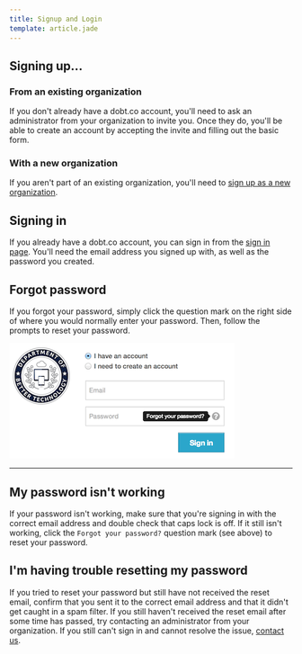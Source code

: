 ```yaml
---
title: Signup and Login
template: article.jade
---
```


## Signing up...

### From an existing organization

If you don't already have a dobt.co account, you'll need to ask an administrator from your organization to invite you. Once they do, you'll be able to create an account by accepting the invite and filling out the basic form.

### With a new organization

If you aren't part of an existing organization, you'll need to [sign up as a new organization](https://dashboard.dobt.co/organizations/new).

## Signing in

If you already have a dobt.co account, you can sign in from the [sign in page](https://dashboard.dobt.co/sign_in). You'll need the email address you signed up with, as well as the password you created.

## Forgot password

If you forgot your password, simply click the question mark on the right side of where you would normally enter your password. Then, follow the prompts to reset your password.

![screenshot](images/screenshot_forgot_password.png)

---

## My password isn't working

If your password isn't working, make sure that you're signing in with the correct email address and double check that caps lock is off. If it still isn't working, click the `Forgot your password?` question mark (see above) to reset your password.

## I'm having trouble resetting my password

If you tried to reset your password but still have not received the reset email, confirm that you sent it to the correct email address and that it didn't get caught in a spam filter. If you still haven't received the reset email after some time has passed, try contacting an administrator from your organization. If you still can't sign in and cannot resolve the issue, [contact us](contact-page).
